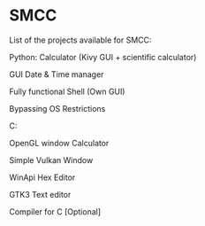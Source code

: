 # SMCC
List of the projects available for SMCC:

Python:
Calculator (Kivy GUI + scientific calculator)

GUI Date & Time manager

Fully functional Shell (Own GUI)

Bypassing OS Restrictions

C:

OpenGL window Calculator

Simple Vulkan Window

WinApi Hex Editor

GTK3 Text editor

Compiler for C [Optional]


